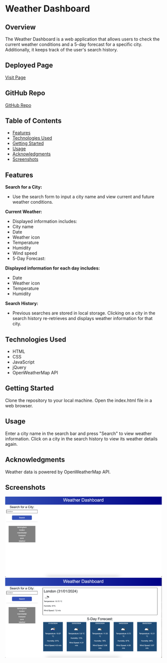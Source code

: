 # Weather Dashboard

## Overview

The Weather Dashboard is a web application that allows users to check the current weather conditions and a 5-day forecast for a specific city. Additionally, it keeps track of the user's search history.

## Deployed Page

[Visit Page](https://jaiminiprajapati.github.io/Module08-WeatherDashboard/)

## GitHub Repo

[GitHub Repo](https://github.com/jaiminiprajapati/Module08-WeatherDashboard)

## Table of Contents
- [Features](#features)
- [Technologies Used](#technologies-used)
- [Getting Started](#getting-started)
- [Usage](#usage)
- [Acknowledgments](#acknowledgments)
- [Screenshots](#screenshots)


## Features
**Search for a City:**

- Use the search form to input a city name and view current and future weather conditions.

**Current Weather:**

- Displayed information includes:
- City name
- Date
- Weather icon
- Temperature
- Humidity
- Wind speed
- 5-Day Forecast:

**Displayed information for each day includes:**
- Date
- Weather icon
- Temperature
- Humidity

**Search History:**

- Previous searches are stored in local storage.
Clicking on a city in the search history re-retrieves and displays weather information for that city.

## Technologies Used
- HTML
- CSS
- JavaScript
- jQuery
- OpenWeatherMap API

## Getting Started
Clone the repository to your local machine.
Open the index.html file in a web browser.

## Usage
Enter a city name in the search bar and press "Search" to view weather information.
Click on a city in the search history to view its weather details again.

## Acknowledgments
Weather data is powered by OpenWeatherMap API.

## Screenshots
![screenshots1](./assets/image/Screenshot%20search.png)
![screenshot2](./assets/image/Screenshot%20weather.png)